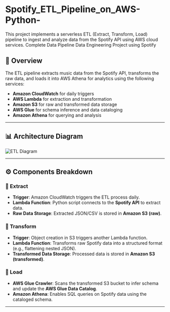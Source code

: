 # Spotify_ETL_Pipeline_on_AWS-Python-

This project implements a serverless ETL (Extract, Transform, Load) pipeline to ingest and analyze data from the Spotify API using AWS cloud services.
Complete Data Pipeline Data Engineering Project using Spotify



## 📌 Overview


The ETL pipeline extracts music data from the Spotify API, transforms the raw data, and loads it into AWS Athena for analytics using the following services:

- **Amazon CloudWatch** for daily triggers
- **AWS Lambda** for extraction and transformation
- **Amazon S3** for raw and transformed data storage
- **AWS Glue** for schema inference and data cataloging
- **Amazon Athena** for querying and analysis

---

## 📊 Architecture Diagram

![ETL Diagram](./Screenshot%202025-07-21%20at%209.00.13 PM.png)

---

## ⚙️ Components Breakdown

### 🔹 Extract

- **Trigger**: Amazon CloudWatch triggers the ETL process daily.
- **Lambda Function**: Python script connects to the **Spotify API** to extract data.
- **Raw Data Storage**: Extracted JSON/CSV is stored in **Amazon S3 (raw)**.

### 🔹 Transform

- **Trigger**: Object creation in S3 triggers another Lambda function.
- **Lambda Function**: Transforms raw Spotify data into a structured format (e.g., flattening nested JSON).
- **Transformed Data Storage**: Processed data is stored in **Amazon S3 (transformed)**.

### 🔹 Load

- **AWS Glue Crawler**: Scans the transformed S3 bucket to infer schema and update the **AWS Glue Data Catalog**.
- **Amazon Athena**: Enables SQL queries on Spotify data using the cataloged schema.

---

